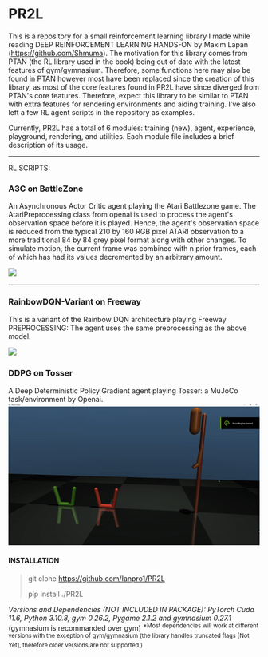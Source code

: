 # PR2L

This is a repository for a small reinforcement learning library I made while reading DEEP REINFORCEMENT LEARNING HANDS-ON by Maxim Lapan (https://github.com/Shmuma). The motivation for this library comes from PTAN (the RL library used in the book) being out of date with the latest features of gym/gymnasium. Therefore, some functions here may also be found in PTAN however most have been replaced since the creation of this library, as most of the core features found in PR2L have since diverged from PTAN's core features. Therefore, expect this library to be similar to PTAN with extra features for rendering environments and aiding training. I've also left a few RL agent scripts in the repository as examples.

Currently, PR2L has a total of 6 modules: training (new), agent, experience, playground, rendering, and utilities. Each module file includes a brief description of its usage.
******
RL SCRIPTS:

### A3C on BattleZone
An Asynchronous Actor Critic agent playing the Atari Battlezone game. The AtariPreprocessing class from openai is used to process the agent's observation space before it is played. Hence, the agent's observation space is reduced from the typical 210 by 160 RGB pixel ATARI observation to a more traditional 84 by 84 grey pixel format along with other changes. To simulate motion, the current frame was combined with n prior frames, each of which has had its values decremented by an arbitrary amount.

<img src="https://github.com/Ianpro1/RL-agents/blob/master/GIF/BattleZone.gif" width="400">

******
### RainbowDQN-Variant on Freeway
This is a variant of the Rainbow DQN architecture playing Freeway
PREPROCESSING: The agent uses the same preprocessing as the above model.

<img src="https://github.com/Ianpro1/RL-agents/blob/master/GIF/Freeway.gif" width="400">

### DDPG on Tosser
A Deep Deterministic Policy Gradient agent playing Tosser: a MuJoCo task/environment by Openai.
<img src="https://github.com/Ianpro1/PR2L/blob/master/GIF/TosserCPPGIF.gif" width="600">

#### INSTALLATION
>git clone https://github.com/Ianpro1/PR2L
>
>pip install ./PR2L

_Versions and Dependencies (NOT INCLUDED IN PACKAGE): PyTorch Cuda 11.6, Python 3.10.8, gym 0.26.2, Pygame 2.1.2 and gymnasium 0.27.1_ (gymnasium is recommanded over gym)
<sup>*Most dependencies will work at different versions with the exception of gym/gymnasium (the library handles truncated flags [Not Yet], therefore older versions are not supported.)</sup>
